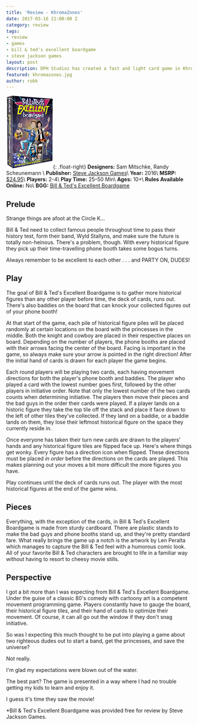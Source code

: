 ```yaml
---
title: 'Review - KhromaZones'
date: 2017-03-16 21:00:00 Z
category: review
tags:
- review
- games
- bill & ted's excellent boardgame
- steve jackson games
layout: post
description: DPH Studioz has created a fast and light card game in KhromaZones.
featured: khromazones.jpg
author: robk
---
```


![Stratos](/images/billted/cover.jpg){: .float-right}
**Designers:**  Sam Mitschke, Randy Scheunemann \\
**Publisher:** [Steve Jackson Games](http://www.sjgames.com/billandted/)\\
**Year:** 2016\\
**MSRP:** [$24.95](http://www.warehouse23.com/products/bill-and-teds-excellent-boardgame)\\
**Players:** 2-4\\
**Play Time:** 25–50 Min\\
**Ages:** 10+\\
**Rules Available Online:** No\\
**BGG:** [Bill & Ted's Excellent Boardgame](https://boardgamegeek.com/boardgame/189166/bill-teds-excellent-boardgame)

<h2>Prelude</h2>

Strange things are afoot at the Circle K...

Bill & Ted need to collect famous people throughout time to pass their history test, form their band, Wyld Stallyns, and make sure the future is totally non-heinous. There's a problem, though. With every historical figure they pick up their time-travelling phone booth takes some bogus turns.

Always remember to be excellent to each other . . . and PARTY ON, DUDES!

<h2>Play</h2>

The goal of Bill & Ted's Excellent Boardgame is to gather more historical figures than any other player before time, the deck of cards, runs out. There's also baddies on the board that can knock your collected figures out of your phone booth!

At that start of the game, each pile of historical figure piles will be placed randomly at certain locations on the board with the princesses in the middle. Both the knight and cowboy are placed in their respective places on board. Depending on the number of players, the phone booths are placed with their arrows facing the center of the board. Facing is important in the game, so always make sure your arrow is pointed in the right direction! After the initial hand of cards is drawn for each player the game begins.

Each round players will be playing two cards, each having movement directions for both the player's phone booth and baddies. The player who played a card with the lowest number goes first, followed by the other players in initiative order. Note that only the lowest number of the two cards counts when determining initiative. The players then move their pieces and the bad guys in the order their cards were played. If a player lands on a historic figure they take the top tile off the stack and place it face down to the left of other tiles they've collected. If they land on a baddie, or a baddie lands on them, they lose their leftmost historical figure on the space they currently reside in.

Once everyone has taken their turn new cards are drawn to the players' hands and any historical figure tiles are flipped face up. Here's where things get wonky. Every figure has a direction icon when flipped. These directions must be placed *in order* before the directions on the cards are played. This makes planning out your moves a bit more difficult the more figures you have.

Play continues until the deck of cards runs out. The player with the most historical figures at the end of the game wins.

<h2>Pieces</h2>

Everything, with the exception of the cards, in Bill & Ted's Excellent Boardgame is made from sturdy cardboard. There are plastic stands to make the bad guys and phone booths stand up, and they're pretty standard fare. What really brings the game up a notch is the artwork by Len Peralta which manages to capture the Bill & Ted feel with a humorous comic look. All of your favorite Bill & Ted characters are brought to life in a familiar way without having to resort to cheesy movie stills.

<h2>Perspective</h2>

I got a bit more than I was expecting from Bill & Ted's Excellent Boardgame. Under the guise of a classic 80's comedy with cartoony art is a competent movement programming game. Players constantly have to gauge the board, their historical figure tiles, and their hand of cards to optimize their movement. Of course, it can all go out the window if they don't snag initiative.

So was I expecting this much thought to be put into playing a game about two righteous dudes out to start a band, get the princesses, and save the universe?

Not really.

I'm glad my expectations were blown out of the water.

The best part? The game is presented in a way where I had no trouble getting my kids to learn and enjoy it.

I guess it's time they saw the movie!

*Bill & Ted's Excellent Boardgame was provided free for review by Steve Jackson Games.
